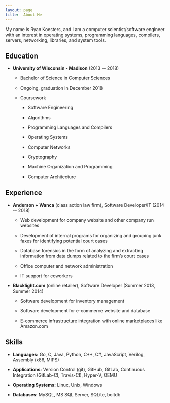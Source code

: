```yaml
---
layout: page
title:  About Me
---
```


My name is Ryan Koesters, and I am a computer scientist/software
engineer with an interest in operating systems, programming languages,
compilers, servers, networking, libraries, and system tools.

Education
---------

- **University of Wisconsin - Madison** (2013 -- 2018)

  - Bachelor of Science in Computer Sciences

  - Ongoing, graduation in December 2018

  - Coursework

    - Software Engineering

    - Algorithms

    - Programming Languages and Compilers

    - Operating Systems

    - Computer Networks

    - Cryptography

    - Machine Organization and Programming

    - Computer Architecture

Experience
----------

- **Anderson + Wanca** (class action law firm), Software Developer/IT
  (2014 -- 2018)

  - Web development for company website and other company run websites

  - Development of internal programs for organizing and grouping junk
    faxes for identifying potential court cases

  - Database forensics in the form of analyzing and extracting
    information from data dumps related to the firm’s court cases

  - Office computer and network administration

  - IT support for coworkers

- **Blacklight.com** (online retailer), Software Developer (Summer 2013,
  Summer 2014)

  - Software development for inventory management

  - Software development for e-commerce website and database

  - E-commerce infrastructure integration with online marketplaces like
    Amazon.com

Skills
------

- **Languages:** Go, C, Java, Python, C++, C#, JavaScript, Verilog,
  Assembly (x86, MIPS)

- **Applications:** Version Control (git), GitHub, GitLab, Continuous
  Integration (GitLab-CI, Travis-CI), Hyper-V, QEMU

- **Operating Systems:** Linux, Unix, Windows

- **Databases:** MySQL, MS SQL Server, SQLite, boltdb
